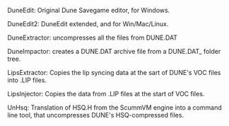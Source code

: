 DuneEdit: Original Dune Savegame editor, for Windows.

DuneEdit2: DuneEdit extended, and for Win/Mac/Linux.

DuneExtractor: uncompresses all the files from DUNE.DAT

DuneImpactor: creates a DUNE.DAT archive file from a DUNE.DAT_ folder tree.

LipsExtractor: Copies the lip syncing data at the sart of DUNE's VOC files into .LIP files.

LipsInjector: Copies the data from .LIP files at the start of VOC files.

UnHsq: Translation of HSQ.H from the ScummVM engine into a command line tool, that uncompresses DUNE's HSQ-compressed files.
